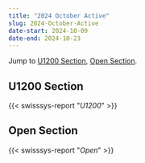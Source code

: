 ```yaml
---
title: "2024 October Active"
slug: 2024-October-Active
date-start: 2024-10-09
date-end: 2024-10-23
---
```


Jump to [U1200 Section](#U1200-section), 
[Open Section](#Open-section).

## U1200 Section
{{< swisssys-report "*U1200*" >}}

## Open Section
{{< swisssys-report "*Open*" >}}

    